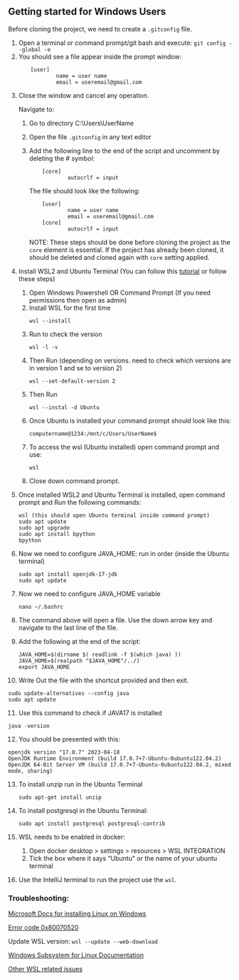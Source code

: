 ## Getting started for Windows Users
Before cloning the project, we need to create a `.gitconfig` file.
1. Open a terminal or command prompt/git bash and execute: `git config --global -e`
2. You should see a file appear inside the prompt window:
```
       [user]
               name = user name
               email = useremail@gmail.com
```
3. Close the window and cancel any operation.

   Navigate to:
    1. Go to directory C:\Users\UserName
    2. Open the file `.gitconfig` in any text editor
    3. Add the following line to the end of the script and uncomment by deleting the # symbol:
       ```
           [core]
                   autocrlf = input
       ```
       The file should look like the following:

       ```
           [user]
                   name = user name
                   email = useremail@gmail.com
           [core]
                   autocrlf = input
       ```
       NOTE: These steps should be done before cloning the project as the `core` element is essential.
       If the project has already been cloned, it should be deleted and cloned again with `core` setting applied.


4. Install WSL2 and Ubuntu Terminal (You can follow this [tutorial](https://ubuntu.com/tutorials/install-ubuntu-on-wsl2-on-windows-10#2-install-wsl) or follow these steps)
    1. Open Windows Powershell OR Command Prompt (If you need permissions then open as admin)
    2. Install WSL for the first time
       ```
       wsl --install
       ```
    3. Run to check the version
       ```
       wsl -l -v
       ```
    4. Then Run (depending on versions. need to check which versions are in version 1 and se to version 2)
       ```
       wsl --set-default-version 2
       ```
    5. Then Run
       ```
       wsl --instal -d Ubuntu
       ``` 
    6. Once Ubuntu is installed your command prompt should look like this:
          ```
          computername@1234:/mnt/c/Users/UserName$
          ``` 
    7. To access the wsl (Ubuntu installed) open command prompt and use:
          ```
          wsl
          ```
    8. Close down command prompt.


5. Once installed WSL2 and Ubuntu Terminal is installed,
   open command prompt and Run the following commands:
      ```      
      wsl (this should open Ubuntu terminal inside command prompt)
      sudo apt update
      sudo apt upgrade
      sudo apt install bpython
      bpython
      ```

6. Now we need to configure JAVA_HOME:
   run in order (inside the Ubuntu terminal)

   ```
   sudo apt install openjdk-17-jdk
   sudo apt update
   ```
7. Now we need to configure JAVA_HOME variable
   ```
   nano ~/.bashrc
   ```
8. The command above will open a file. Use the down arrow key and navigate to the last line of the file.

9. Add the following at the end of the script:
   ```
   JAVA_HOME=$(dirname $( readlink -f $(which java) ))
   JAVA_HOME=$(realpath "$JAVA_HOME"/../)
   export JAVA_HOME
   ```
10. Write Out the file with the shortcut provided and then exit.
   ```
   sudo update-alternatives --config java
   sudo apt update
   ```
11. Use this command to check if JAVA17 is installed
   ```
   java -version   
   ```
12. You should be presented with this:
   ```
   openjdk version "17.0.7" 2023-04-18
   OpenJDK Runtime Environment (build 17.0.7+7-Ubuntu-0ubuntu122.04.2)
   OpenJDK 64-Bit Server VM (build 17.0.7+7-Ubuntu-0ubuntu122.04.2, mixed mode, sharing)
   ```

13. To install unzip run in the Ubuntu Terminal
    ```
    sudo apt-get install unzip
    ```
14. To install postgresql in the Ubuntu Terminal:
    ```
    sudo apt install postgresql postgresql-contrib
    ```

15. WSL needs to be enabled in docker:
    1. Open docker desktop > settings > resources > WSL INTEGRATION
    2. Tick the box where it says "Ubuntu" or the name of your ubuntu terminal

16. Use the IntelliJ terminal to run the project use the `wsl`.

### Troubleshooting:
[Microsoft Docs for installing Linux on Windows](https://learn.microsoft.com/en-us/windows/wsl/install)

[Error code 0x80070520](https://www.majorgeeks.com/content/page/microsoft_store_error_0x80070520.html)

Update WSL version: `wsl --update --web-download`

[Windows Subsystem for Linux Documentation](https://learn.microsoft.com/en-us/windows/wsl/)

[Other WSL related issues](https://learn.microsoft.com/en-us/windows/wsl/troubleshooting)